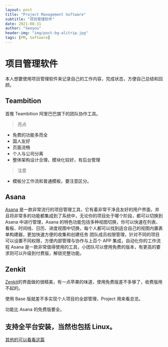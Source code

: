 ```yaml
---
layout: post
title: "Project Management Software"
subtitle: "项目管理软件"
date: 2021-08-31
author: "Seeyou"
header-img: "img/post-bg-alitrip.jpg"
tags: [PM, Software]
---
```


# 项目管理软件


本人想要使用项目管理软件来记录自己的工作内容，完成状态，方便自己总结和回顾。

## Teambition

首推 Teambition 阿里巴巴旗下的团队协作工具。

> 亮点

- 免费的功能多而全
- 国人友好
- 页面流畅
- 个人与公司分离
- 整体架构设计合理，模块化较好，有后台管理

> 注意

- 模板分工作流和普通模板，要注意区分。
## Asana

[Asana](https://app.asana.com/) 是一款非常流行的项目管理工具，它有着非常干净且友好的用户界面，并且将非常多的功能都集成到了系统中，无论你的项目处于哪个阶段，都可以切换到 Asana 中进行管理，Asana 的特色功能包括多种视图切换，你可以快速在列表、看板、时间线、日历、进度视图中切换，每个人都可以找到适合自己的视图内置表单构建器，更加快速方便的收集和创建任务
团队成员权限管理，针对不同的项目可以设置不同权限，方便内部管理与协作与上百个 APP 集成，自动化你的工作流程 Asana 是一款非常值得使用的工具，小团队可以使用免费的版本，有更高的要求则可以升级到付费版，解锁完整功能。

## Zenkit

[Zenkit](https://base.zenkit.com/)的界面做的很精美，有一点苹果的味道，使用免费版差不多够了，收费版用不起的。

使用 Base 版就差不多实现个人项目的全部管理，Project 用来看总览。

功能比 Asana 的免费版要全。

支持全平台安装，当然也包括 Linux。
---

[其他的可以看看这篇](https://www.v1tx.com/post/best-project-management-software/)
